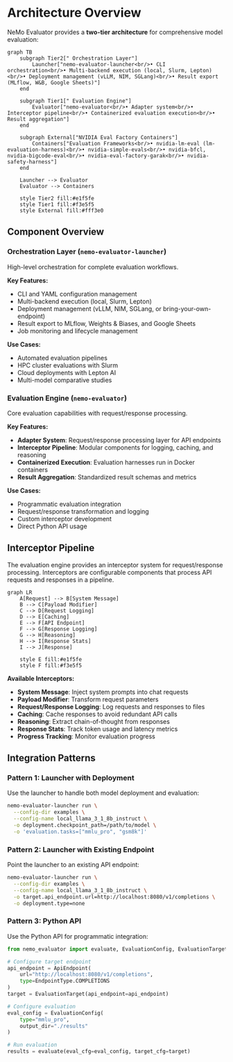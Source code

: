 # Architecture Overview

NeMo Evaluator provides a **two-tier architecture** for comprehensive model evaluation:

```{mermaid}
graph TB
    subgraph Tier2[" Orchestration Layer"]
        Launcher["nemo-evaluator-launcher<br/>• CLI orchestration<br/>• Multi-backend execution (local, Slurm, Lepton)<br/>• Deployment management (vLLM, NIM, SGLang)<br/>• Result export (MLflow, W&B, Google Sheets)"]
    end
    
    subgraph Tier1[" Evaluation Engine"]
        Evaluator["nemo-evaluator<br/>• Adapter system<br/>• Interceptor pipeline<br/>• Containerized evaluation execution<br/>• Result aggregation"]
    end
    
    subgraph External["NVIDIA Eval Factory Containers"]
        Containers["Evaluation Frameworks<br/>• nvidia-lm-eval (lm-evaluation-harness)<br/>• nvidia-simple-evals<br/>• nvidia-bfcl, nvidia-bigcode-eval<br/>• nvidia-eval-factory-garak<br/>• nvidia-safety-harness"]
    end
    
    Launcher --> Evaluator
    Evaluator --> Containers
    
    style Tier2 fill:#e1f5fe
    style Tier1 fill:#f3e5f5
    style External fill:#fff3e0
```

## Component Overview

### **Orchestration Layer** (`nemo-evaluator-launcher`)

High-level orchestration for complete evaluation workflows.

**Key Features:**

- CLI and YAML configuration management
- Multi-backend execution (local, Slurm, Lepton)
- Deployment management (vLLM, NIM, SGLang, or bring-your-own-endpoint)
- Result export to MLflow, Weights & Biases, and Google Sheets
- Job monitoring and lifecycle management

**Use Cases:**

- Automated evaluation pipelines
- HPC cluster evaluations with Slurm
- Cloud deployments with Lepton AI
- Multi-model comparative studies

### **Evaluation Engine** (`nemo-evaluator`)

Core evaluation capabilities with request/response processing.

**Key Features:**

- **Adapter System**: Request/response processing layer for API endpoints
- **Interceptor Pipeline**: Modular components for logging, caching, and reasoning
- **Containerized Execution**: Evaluation harnesses run in Docker containers
- **Result Aggregation**: Standardized result schemas and metrics

**Use Cases:**

- Programmatic evaluation integration
- Request/response transformation and logging
- Custom interceptor development
- Direct Python API usage

## Interceptor Pipeline

The evaluation engine provides an interceptor system for request/response processing. Interceptors are configurable components that process API requests and responses in a pipeline.

```{mermaid}
graph LR
    A[Request] --> B[System Message]
    B --> C[Payload Modifier]
    C --> D[Request Logging]
    D --> E[Caching]
    E --> F[API Endpoint]
    F --> G[Response Logging]
    G --> H[Reasoning]
    H --> I[Response Stats]
    I --> J[Response]
    
    style E fill:#e1f5fe
    style F fill:#f3e5f5
```

**Available Interceptors:**

- **System Message**: Inject system prompts into chat requests
- **Payload Modifier**: Transform request parameters
- **Request/Response Logging**: Log requests and responses to files
- **Caching**: Cache responses to avoid redundant API calls
- **Reasoning**: Extract chain-of-thought from responses
- **Response Stats**: Track token usage and latency metrics
- **Progress Tracking**: Monitor evaluation progress

## Integration Patterns

### **Pattern 1: Launcher with Deployment**

Use the launcher to handle both model deployment and evaluation:

```bash
nemo-evaluator-launcher run \
  --config-dir examples \
  --config-name local_llama_3_1_8b_instruct \
  -o deployment.checkpoint_path=/path/to/model \
  -o 'evaluation.tasks=["mmlu_pro", "gsm8k"]'
```

### **Pattern 2: Launcher with Existing Endpoint**

Point the launcher to an existing API endpoint:

```bash
nemo-evaluator-launcher run \
  --config-dir examples \
  --config-name local_llama_3_1_8b_instruct \
  -o target.api_endpoint.url=http://localhost:8080/v1/completions \
  -o deployment.type=none
```

### **Pattern 3: Python API**

Use the Python API for programmatic integration:

```python
from nemo_evaluator import evaluate, EvaluationConfig, EvaluationTarget, ApiEndpoint, EndpointType

# Configure target endpoint
api_endpoint = ApiEndpoint(
    url="http://localhost:8080/v1/completions",
    type=EndpointType.COMPLETIONS
)
target = EvaluationTarget(api_endpoint=api_endpoint)

# Configure evaluation
eval_config = EvaluationConfig(
    type="mmlu_pro",
    output_dir="./results"
)

# Run evaluation
results = evaluate(eval_cfg=eval_config, target_cfg=target)
```
